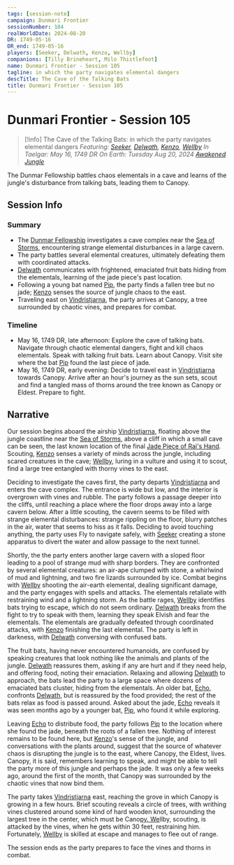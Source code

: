 ```yaml
---
tags: [session-note]
campaign: Dunmari Frontier
sessionNumber: 104
realWorldDate: 2024-08-20
DR: 1749-05-16
DR_end: 1749-05-16
players: [Seeker, Delwath, Kenzo, Wellby]
companions: [Tilly Brineheart, Milo Thistlefoot]
name: Dunmari Frontier - Session 105
tagline: in which the party navigates elemental dangers
descTitle: The Cave of the Talking Bats
title: Dunmari Frontier - Session 105
---
```

# Dunmari Frontier - Session 105

>[!info] The Cave of the Talking Bats: in which the party navigates elemental dangers
> *Featuring: [Seeker](<../../../people/pcs/dunmar-fellowship/seeker.md>), [Delwath](<../../../people/pcs/dunmar-fellowship/delwath.md>), [Kenzo](<../../../people/pcs/dunmar-fellowship/kenzo.md>), [Wellby](<../../../people/pcs/dunmar-fellowship/wellby.md>)*
> *In Taelgar: May 16, 1749 DR*
> *On Earth: Tuesday Aug 20, 2024*
> *[Awakened Jungle](<../../../gazetteer/greater-dunmar/awakened-jungle.md>)*

The Dunmar Fellowship battles chaos elementals in a cave and learns of the jungle's disturbance from talking bats, leading them to Canopy.
## Session Info
### Summary
- The [Dunmar Fellowship](<../../../people/pcs/dunmar-fellowship/dunmar-fellowship.md>) investigates a cave complex near the [Sea of Storms](<../../../gazetteer/greater-dunmar/sea-of-storms.md>), encountering strange elemental disturbances in a large cavern.
- The party battles several elemental creatures, ultimately defeating them with coordinated attacks.
- [Delwath](<../../../people/pcs/dunmar-fellowship/delwath.md>) communicates with frightened, emaciated fruit bats hiding from the elementals, learning of the jade piece's past location.
- Following a young bat named [Pip](<../../../people/other-nonhumans/pip.md>), the party finds a fallen tree but no jade; [Kenzo](<../../../people/pcs/dunmar-fellowship/kenzo.md>) senses the source of jungle chaos to the east.
- Traveling east on [Vindristjarna](<../../../things/ships/vindristjarna.md>), the party arrives at Canopy, a tree surrounded by chaotic vines, and prepares for combat.

### Timeline
- May 16, 1749 DR, late afternoon: Explore the cave of talking bats. Navigate through chaotic elemental dangers, fight and kill chaos elementals. Speak with talking fruit bats. Learn about Canopy. Visit site where the bat [Pip](<../../../people/other-nonhumans/pip.md>) found the last piece of jade. 
- May 16, 1749 DR, early evening: Decide to travel east in [Vindristjarna](<../../../things/ships/vindristjarna.md>) towards Canopy. Arrive after an hour's journey as the sun sets, scout and find a tangled mass of thorns around the tree known as Canopy or Eldest. Prepare to fight.


## Narrative
Our session begins aboard the airship [Vindristjarna](<../../../things/ships/vindristjarna.md>), floating above the jungle coastline near the [Sea of Storms](<../../../gazetteer/greater-dunmar/sea-of-storms.md>), above a cliff in which a small cave can be seen, the last known location of the final [Jade Piece of Rai's Hand](<../treasure/notable-items/jade-piece-of-rai-s-hand.md>). Scouting, [Kenzo](<../../../people/pcs/dunmar-fellowship/kenzo.md>) senses a variety of minds across the jungle, including scared creatures in the cave; [Wellby](<../../../people/pcs/dunmar-fellowship/wellby.md>), luring in a vulture and using it to scout, find a large tree entangled with thorny vines to the east. 

Deciding to investigate the caves first, the party departs [Vindristjarna](<../../../things/ships/vindristjarna.md>) and enters the cave complex. The entrance is wide but low, and the interior is overgrown with vines and rubble. The party follows a passage deeper into the cliffs, until reaching a place where the floor drops away into a large cavern below. After a little scouting, the cavern seems to be filled with strange elemental disturbances: strange rippling on the floor, blurry patches in the air, water that seems to hiss as it falls. Deciding to avoid touching anything, the party uses Fly to navigate safely, with [Seeker](<../../../people/pcs/dunmar-fellowship/seeker.md>) creating a stone apparatus to divert the water and allow passage to the next tunnel. 

Shortly, the the party enters another large cavern with a sloped floor leading to a pool of strange mud with sharp borders. They are confronted by several elemental creatures: an air-ape clumped with stone, a whirlwind of mud and lightning, and two fire lizards surrounded by ice. Combat begins with [Wellby](<../../../people/pcs/dunmar-fellowship/wellby.md>) shooting the air-earth elemental, dealing significant damage, and the party engages with spells and attacks. The elementals retaliate with restraining wind and a lightning storm. As the battle rages, [Wellby](<../../../people/pcs/dunmar-fellowship/wellby.md>) identifies bats trying to escape, which do not seem ordinary. [Delwath](<../../../people/pcs/dunmar-fellowship/delwath.md>) breaks from the fight to try to speak with them, learning they speak Elvish and fear the elementals. The elementals are gradually defeated through coordinated attacks, with [Kenzo](<../../../people/pcs/dunmar-fellowship/kenzo.md>) finishing the last elemental. The party is left in darkness, with [Delwath](<../../../people/pcs/dunmar-fellowship/delwath.md>) conversing with confused bats.

The fruit bats, having never encountered humanoids, are confused by speaking creatures that look nothing like the animals and plants of the jungle. [Delwath](<../../../people/pcs/dunmar-fellowship/delwath.md>) reassures them, asking if any are hurt and if they need help, and offering food, noting their emaciation. Relaxing and allowing [Delwath](<../../../people/pcs/dunmar-fellowship/delwath.md>) to approach, the bats lead the party to a large space where dozens of emaciated bats cluster, hiding from the elementals. An older bat, [Echo](<../../../people/other-nonhumans/echo.md>), confronts [Delwath](<../../../people/pcs/dunmar-fellowship/delwath.md>), but is reassured by the food provided; the rest of the bats relax as food is passed around. Asked about the jade, [Echo](<../../../people/other-nonhumans/echo.md>) reveals it was seen months ago by a younger bat, [Pip](<../../../people/other-nonhumans/pip.md>), who found it while exploring.

Leaving [Echo](<../../../people/other-nonhumans/echo.md>) to distribute food, the party follows [Pip](<../../../people/other-nonhumans/pip.md>) to the location where she found the jade, beneath the roots of a fallen tree. Nothing of interest remains to be found here, but [Kenzo](<../../../people/pcs/dunmar-fellowship/kenzo.md>)'s sense of the jungle, and conversations with the plants around, suggest that the source of whatever chaos is disrupting the jungle is to the east, where Canopy, the Eldest, lives. Canopy, it is said, remembers learning to speak, and might be able to tell the party more of this jungle and perhaps the jade. It was only a few weeks ago, around the first of the month, that Canopy was surrounded by the chaotic vines that now bind them. 

The party takes [Vindristjarna](<../../../things/ships/vindristjarna.md>) east, reaching the grove in which Canopy is growing in a few hours. Brief scouting reveals a circle of trees, with writhing vines clustered around some kind of hard wooden knot, surrounding the largest tree in the center, which must be Cano[py. We](<../../../people/pcs/dunmar-fellowship/wellby.md>)llby, scouting, is attacked by the vines, when he gets within 30 feet, restraining him. Fortunately, [Wellby](<../../../people/pcs/dunmar-fellowship/wellby.md>) is skilled at escape and manages to flee out of range. 

The session ends as the party prepares to face the vines and thorns in combat.
